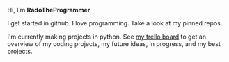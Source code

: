 Hi, I’m **RadoTheProgrammer**

I get started in github.
I love programming. Take a look at my pinned repos.

I'm currently making projects in python. See [my trello board](https://trello.com/b/PL60e9hC/coding-projects) to get an overview of my coding projects, my future ideas, in progress, and my best projects.
<!---
RadoTheProgrammer/RadoTheProgrammer is a ✨ special ✨ repository because its `README.md` (this file) appears on your GitHub profile.
You can click the Preview link to take a look at your changes.
--->
